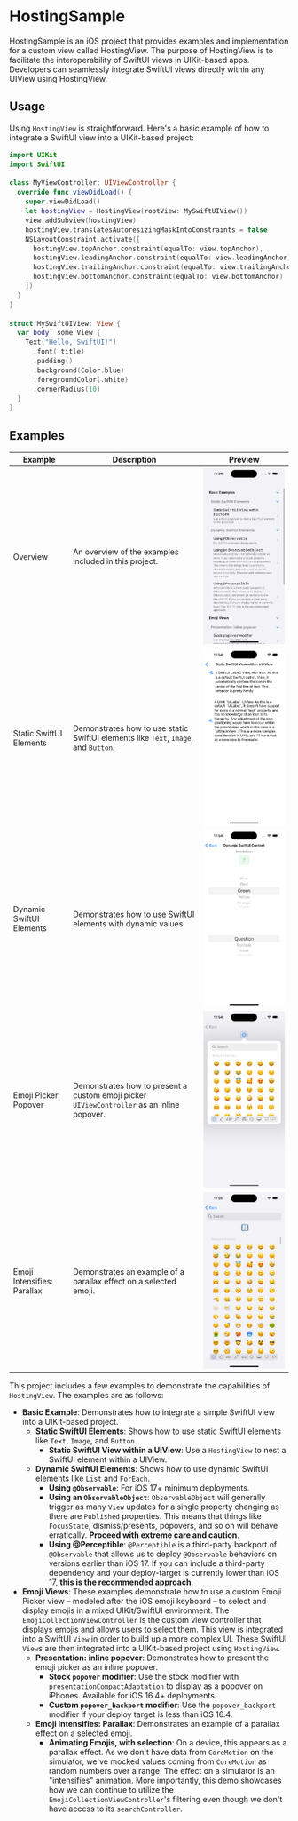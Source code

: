 # HostingSample

HostingSample is an iOS project that provides examples and implementation for a custom view called HostingView. The purpose of HostingView is to facilitate the interoperability of SwiftUI views in UIKit-based apps. Developers can seamlessly integrate SwiftUI views directly within any UIView using HostingView.

## Usage

Using `HostingView` is straightforward. Here's a basic example of how to integrate a SwiftUI view into a UIKit-based project:

```swift
import UIKit
import SwiftUI

class MyViewController: UIViewController {
  override func viewDidLoad() {
    super.viewDidLoad()
    let hostingView = HostingView(rootView: MySwiftUIView())
    view.addSubview(hostingView)
    hostingView.translatesAutoresizingMaskIntoConstraints = false
    NSLayoutConstraint.activate([
      hostingView.topAnchor.constraint(equalTo: view.topAnchor),
      hostingView.leadingAnchor.constraint(equalTo: view.leadingAnchor),
      hostingView.trailingAnchor.constraint(equalTo: view.trailingAnchor),
      hostingView.bottomAnchor.constraint(equalTo: view.bottomAnchor)
    ])
  }
}

struct MySwiftUIView: View {
  var body: some View {
    Text("Hello, SwiftUI!")
      .font(.title)
      .padding()
      .background(Color.blue)
      .foregroundColor(.white)
      .cornerRadius(10)
  }
}
```

## Examples

| Example | Description | Preview |
| --- | --- | --- |
| Overview | An overview of the examples included in this project. | ![Overview](./readme-images/overview.png) |
| Static SwiftUI Elements | Demonstrates how to use static SwiftUI elements like `Text`, `Image`, and `Button`. | ![Static SwiftUI Elements](./readme-images/static.png) |
| Dynamic SwiftUI Elements | Demonstrates how to use SwiftUI elements with dynamic values | ![Dynamic SwiftUI Elements](./readme-images/dynamic.png) |
| Emoji Picker: Popover | Demonstrates how to present a custom emoji picker `UIViewController` as an inline popover. | ![Popover](./readme-images/popover.png) |
| Emoji Intensifies: Parallax | Demonstrates an example of a parallax effect on a selected emoji. | ![Parallax](./readme-images/intensifies.png) |


This project includes a few examples to demonstrate the capabilities of `HostingView`. The examples are as follows:

- **Basic Example**: Demonstrates how to integrate a simple SwiftUI view into a UIKit-based project.
  - **Static SwiftUI Elements**: Shows how to use static SwiftUI elements like `Text`, `Image`, and `Button`.
    - **Static SwiftUI View within a UIView**: Use a `HostingView` to nest a SwiftUI element within a UIView.
  - **Dynamic SwiftUI Elements**: Shows how to use dynamic SwiftUI elements like `List` and `ForEach`.
    - **Using `@Observable`**: For iOS 17+ minimum deployments.
    - **Using an `ObservableObject`**: `ObservableObject` will generally trigger as many `View` updates for a single property changing as there are `Published` properties. This means that things like `FocusState`, dismiss/presents, popovers, and so on will behave erratically. **Proceed with extreme care and caution**.
    - **Using @Perceptible**: `@Perceptible` is a third-party backport of `@Observable` that allows us to deploy `@Observable` behaviors on versions earlier than iOS 17. If you can include a third-party dependency and your deploy-target is currently lower than iOS 17, **this is the recommended approach**.
- **Emoji Views**: These examples demonstrate how to use a custom Emoji Picker view – modeled after the iOS emoji keyboard – to select and display emojis in a mixed UIKit/SwiftUI environment. The `EmojiCollectionViewController` is the custom view controller that displays emojis and allows users to select them. This view is integrated into a SwiftUI `View` in order to build up a more complex UI. These SwiftUI `View`s are then integrated into a UIKit-based project using `HostingView`.
  - **Presentation: inline popover**: Demonstrates how to present the emoji picker as an inline popover.
    - **Stock `popover` modifier**: Use the stock modifier with `presentationCompactAdaptation` to display as a popover on iPhones. Available for iOS 16.4+ deployments.
    - **Custom `popover_backport` modifier**: Use the `popover_backport` modifier if your deploy target is less than iOS 16.4.
  - **Emoji Intensifies: Parallax**: Demonstrates an example of a parallax effect on a selected emoji.
    - **Animating Emojis, with selection**: On a device, this appears as a parallax effect. As we don't have data from `CoreMotion` on the simulator, we've mocked values coming from `CoreMotion` as random numbers over a range. The effect on a simulator is an "intensifies" animation. More importantly, this demo showcases how we can continue to utilize the `EmojiCollectionViewController`'s filtering even though we don't have access to its `searchController`.
